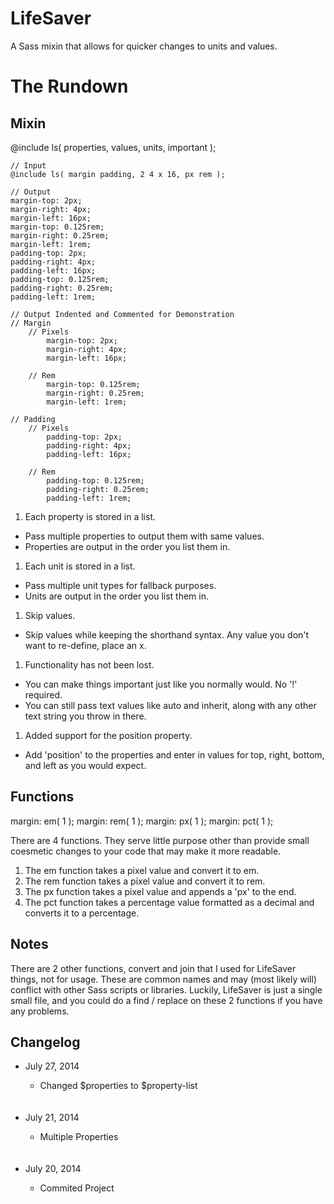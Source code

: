 LifeSaver
=========

A Sass mixin that allows for quicker changes to units and values.


<h1>The Rundown</h1>
<h2>Mixin</h2>
	@include ls( properties, values, units, important );

	// Input
	@include ls( margin padding, 2 4 x 16, px rem );

	// Output
	margin-top: 2px;
	margin-right: 4px;
	margin-left: 16px;
	margin-top: 0.125rem;
	margin-right: 0.25rem;
	margin-left: 1rem;
	padding-top: 2px;
	padding-right: 4px;
	padding-left: 16px;
	padding-top: 0.125rem;
	padding-right: 0.25rem;
	padding-left: 1rem;

	// Output Indented and Commented for Demonstration
	// Margin
		// Pixels
			margin-top: 2px;
			margin-right: 4px;
			margin-left: 16px;

		// Rem
			margin-top: 0.125rem;
			margin-right: 0.25rem;
			margin-left: 1rem;

	// Padding
		// Pixels
			padding-top: 2px;
			padding-right: 4px;
			padding-left: 16px;

		// Rem
			padding-top: 0.125rem;
			padding-right: 0.25rem;
			padding-left: 1rem;

1. Each property is stored in a list.
  + Pass multiple properties to output them with same values.
  + Properties are output in the order you list them in.

1. Each unit is stored in a list.
  + Pass multiple unit types for fallback purposes.
  + Units are output in the order you list them in.

1. Skip values.
  + Skip values while keeping the shorthand syntax. Any value you don't want to re-define, place an x.

1. Functionality has not been lost.
  + You can make things important just like you normally would. No '!' required.
  + You can still pass text values like auto and inherit, along with any other text string you throw in there.

1. Added support for the position property.
  + Add 'position' to the properties and enter in values for top, right, bottom, and left as you would expect.

<h2>Functions</h2>
	margin: em( 1 );
	margin: rem( 1 );
	margin: px( 1 );
	margin: pct( 1 );

There are 4 functions. They serve little purpose other than provide small coesmetic changes to your code that may make it more readable.

1. The em function takes a pixel value and convert it to em.
1. The rem function takes a pixel value and convert it to rem.
1. The px function takes a pixel value and appends a 'px' to the end.
1. The pct function takes a percentage value formatted as a decimal and converts it to a percentage.


<h2>Notes</h2>
There are 2 other functions, convert and join that I used for LifeSaver things, not for usage. These are common names and may (most likely will) conflict with other Sass scripts or libraries. Luckily, LifeSaver is just a single small file, and you could do a find / replace on these 2 functions if you have any problems.

<h2>Changelog</h2>
<ul>
  <li>July 27, 2014</li>
    <ul><li>Changed $properties to $property-list</li></ul>
    <br><br>

  <li>July 21, 2014</li>
    <ul><li>Multiple Properties</li></ul>
    <br><br>
  
  <li>July 20, 2014</li>
    <ul><li>Commited Project</li></ul>
    <br><br>
</ul>
